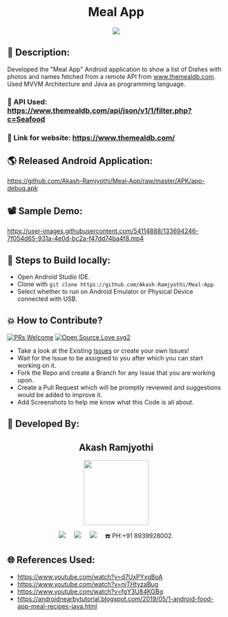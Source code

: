 <h1 align="center">Meal App</h1>

<p align="center">
<img src="https://user-images.githubusercontent.com/54114888/133693270-5a94c55f-c731-4408-b120-e76754ea7a4c.jpg" width="" height="">
</p>

## 📜 Description:
Developed the "Meal App" Android application to show a list of Dishes with photos and names fetched from a remote API from www.themealdb.com. Used MVVM Architecture and Java as programming language.

### 🔗 API Used: https://www.themealdb.com/api/json/v1/1/filter.php?c=Seafood

### 🔗 Link for website: https://www.themealdb.com/

## 🌎 Released Android Application:
https://github.com/Akash-Ramjyothi/Meal-App/raw/master/APK/app-debug.apk

## 📽 Sample Demo:
https://user-images.githubusercontent.com/54114888/133694246-7f054d65-931a-4e0d-bc2a-f47dd74ba4f8.mp4

## 🧪 Steps to Build locally:
- Open Android Studio IDE.
- Clone with `git clone https://github.com/Akash-Ramjyothi/Meal-App`.
- Select whether to run on Android Emulator or Physical Device connected with USB.

## 💥 How to Contribute?

[![PRs Welcome](https://img.shields.io/badge/PRs-welcome-brightgreen.svg?style=flat-square)](http://makeapullrequest.com)
[![Open Source Love svg2](https://badges.frapsoft.com/os/v2/open-source.svg?v=103)](https://github.com/ellerbrock/open-source-badges/) 

- Take a look at the Existing [Issues](https://github.com/Akash-Ramjyothi/Meal-App/issues) or create your own Issues!
- Wait for the Issue to be assigned to you after which you can start working on it.
- Fork the Repo and create a Branch for any Issue that you are working upon.
- Create a Pull Request which will be promptly reviewed and suggestions would be added to improve it.
- Add Screenshots to help me know what this Code is all about.

## 👦 Developed By:
<h2 align="center">Akash Ramjyothi</h2>
<p align="center">
  <a href="https://github.com/Akash-Ramjyothi"><img src="https://avatars.githubusercontent.com/u/54114888?v=4" width=150px height=150px /></a> 
    
<p align="center">
  <a target="_blank"href="https://www.linkedin.com/in/akash-ramjyothi/"><img src="https://img.shields.io/badge/linkedin-%230077B5.svg?&style=for-the-badge&logo=linkedin&logoColor=white" /></a>&nbsp;&nbsp;&nbsp;&nbsp;
  <a href="mailto:akash.ramjyothi@gmail.com?subject=Hello%20Akash,%20From%20Github"><img src="https://img.shields.io/badge/gmail-%23D14836.svg?&style=for-the-badge&logo=gmail&logoColor=white" /></a>&nbsp;&nbsp;&nbsp;&nbsp;
  <a href="https://www.instagram.com/akash.ramjyothi/"><img src="https://img.shields.io/badge/instagram-%23D14836.svg?&style=for-the-badge&logo=instagram&logoColor=pink" /></a>&nbsp;&nbsp;&nbsp;&nbsp;
  ☎️ PH:+91 8939928002.
</p>

## 🌐 References Used:
- https://www.youtube.com/watch?v=d7UxPYxgBoA
- https://www.youtube.com/watch?v=njTHtyzaBug
- https://www.youtube.com/watch?v=fgY3U84KGBg
- https://androidnearbytutorial.blogspot.com/2019/05/1-android-food-app-meal-recipes-java.html
